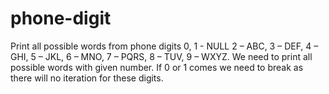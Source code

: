 # phone-digit
Print all possible words from phone digits 0, 1 - NULL 2 – ABC, 3 – DEF, 4 – GHI, 5 – JKL, 6 – MNO, 7 – PQRS, 8 – TUV, 9 – WXYZ. We need to print all possible words with given number. If 0 or 1 comes we need to break as there will no iteration for these digits.
